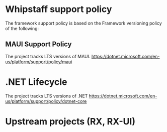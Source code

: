 # Whipstaff support policy

The framework support policy is based on the Framework versioning policy of the following:

## MAUI Support Policy

The project tracks LTS versions of MAUI.
https://dotnet.microsoft.com/en-us/platform/support/policy/maui

# .NET Lifecycle

The project tracks LTS versions of .NET
https://dotnet.microsoft.com/en-us/platform/support/policy/dotnet-core

# Upstream projects (RX, RX-UI)
